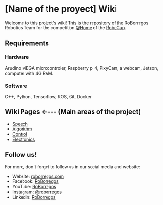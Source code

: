 # [Name of the proyect] Wiki
Welcome to this project's wiki! This is the repository of the RoBorregos Robotics Team for the competition [@Home](https://athome.robocup.org/) of the [RoboCup](https://www.robocup.org/).

## Requirements
### Hardware
Arudino MEGA microcontroler, Raspberry pi 4, PixyCam, a webcam, Jetson, computer with 4G RAM.
### Software
C++, Python, Tensorflow, ROS, Git, Docker
## Wiki Pages ←--- (Main areas of the project)
* [Speech](link)
* [Algorithm](link)
* [Control](link)
* [Electronics](link)
## Follow us!
For more, don't forget to follow us in our social media and website:
* Website: [roborregos.com](http://roborregos.com/)
* Facebook: [RoBorregos](https://www.facebook.com/RoBorregos/)
* YouTube: [RoBorregos](https://www.youtube.com/channel/UCeSvAh96bXA3CcRGc4u7_oA)
* Instagram: [@roborregos](https://www.instagram.com/roborregos/)
* Linkedin: [RoBorregos](https://mx.linkedin.com/company/roborregos)
